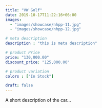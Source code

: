 ```yaml
---
title: "VW Golf"
date: 2019-10-17T11:22:16+06:00
images: 
  - "images/showcase/nhpp-11.jpg"
  - "images/showcase/nhpp-12.jpg"

# meta description
description : "this is meta description"

# product Price
price: "130,000.00"
discount_price: "125,000.00"

# product variation
colors : ["In Stock"]

draft: false
---
```


A short description of the car...